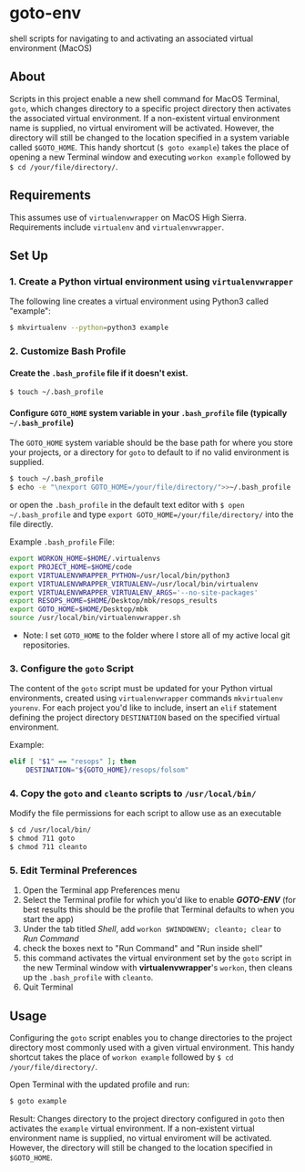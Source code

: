 # goto-env
shell scripts for navigating to and activating an associated virtual environment (MacOS)

## About
Scripts in this project enable a new shell command for MacOS Terminal, `goto`, which changes directory to a specific project directory then activates the associated virtual environment.  If a non-existent virtual environment name is supplied, no virtual enviroment will be activated.  However, the directory will still be changed to the location specified in a system variable called `$GOTO_HOME`.  This handy shortcut (`$ goto example`) takes the place of opening a new Terminal window and executing `workon example` followed by `$ cd /your/file/directory/`.

## Requirements
This assumes use of `virtualenvwrapper` on MacOS High Sierra.  Requirements include `virtualenv` and `virtualenvwrapper`.

## Set Up

### 1. Create a Python virtual environment using `virtualenvwrapper`
The following line creates a virtual environment using Python3 called "example":
```bash
$ mkvirtualenv --python=python3 example
```

### 2. Customize Bash Profile
#### Create the `.bash_profile` file if it doesn't exist.
```bash
$ touch ~/.bash_profile
```
#### Configure `GOTO_HOME` system variable in your `.bash_profile` file (typically `~/.bash_profile`)
The `GOTO_HOME` system variable should be the base path for where you store your projects, or a directory for `goto` to default to if no valid environment is supplied.
```bash
$ touch ~/.bash_profile
$ echo -e "\nexport GOTO_HOME=/your/file/directory/">>~/.bash_profile
```
or open the `.bash_profile` in the default text editor with `$ open ~/.bash_profile` and type `export GOTO_HOME=/your/file/directory/` into the file directly.

Example `.bash_profile` File:
```bash
export WORKON_HOME=$HOME/.virtualenvs
export PROJECT_HOME=$HOME/code
export VIRTUALENVWRAPPER_PYTHON=/usr/local/bin/python3
export VIRTUALENVWRAPPER_VIRTUALENV=/usr/local/bin/virtualenv
export VIRTUALENVWRAPPER_VIRTUALENV_ARGS='--no-site-packages'
export RESOPS_HOME=$HOME/Desktop/mbk/resops_results
export GOTO_HOME=$HOME/Desktop/mbk
source /usr/local/bin/virtualenvwrapper.sh

```
* Note: I set `GOTO_HOME` to the folder where I store all of my active local git repositories.

### 3. Configure the `goto` Script
The content of the `goto` script must be updated for your Python virtual environments, created using `virtualenvwrapper` commands `mkvirtualenv yourenv`.  For each project you'd like to include, insert an `elif` statement defining the project directory `DESTINATION` based on the specified virtual environment.

Example:
```bash
elif [ "$1" == "resops" ]; then
	DESTINATION="${GOTO_HOME}/resops/folsom"
```

### 4. Copy the `goto` and `cleanto` scripts to `/usr/local/bin/`

Modify the file permissions for each script to allow use as an executable
```bash
$ cd /usr/local/bin/
$ chmod 711 goto
$ chmod 711 cleanto
```

### 5. Edit Terminal Preferences
1. Open the Terminal app Preferences menu
2. Select the Terminal profile for which you'd like to enable *__GOTO-ENV__* (for best results this should be the profile that Terminal defaults to when you start the app)
3. Under the tab titled _*Shell*_, add `workon $WINDOWENV; cleanto; clear` to *_Run Command_*
4. check the boxes next to "Run Command" and "Run inside shell"
5. this command activates the virtual environment set by the `goto` script in the new Terminal window with **virtualenvwrapper**'s `workon`, then cleans up the `.bash_profile` with `cleanto`.
6. Quit Terminal

## Usage 
Configuring the `goto` script enables you to change directories to the project directory most commonly used with a given virtual environment.  This handy shortcut takes the place of `workon example` followed by `$ cd /your/file/directory/`.

Open Terminal with the updated profile and run:
```bash
$ goto example
```
Result:
Changes directory to the project directory configured in `goto` then activates the `example` virtual environment.  If a non-existent virtual environment name is supplied, no virtual enviroment will be activated.  However, the directory will still be changed to the location specified in `$GOTO_HOME`.